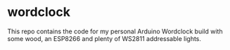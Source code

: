 # wordclock
This repo contains the code for my personal Arduino Wordclock build with some wood, an ESP8266 and plenty of WS2811 addressable lights.
